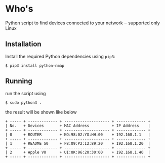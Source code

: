# Who's

Python script to find devices connected to your network ‒ supported only Linux

## Installation

Install the required Python dependencies using ```pip3```:

```
$ pip3 install python-nmap
```

## Running

run the script using

```
$ sudo python3 .
```

the result will be shown like below

```
+ ----- + ------------- + -------------------- + ------------- +
| No.   + Devices       + MAC Address          + IP Address    |
+ ----- + ------------- + -------------------- + ------------- +
| 0     + ROUTER        + KO:98:02:YO:HH:00    + 192.168.1.1   |
+ ----- + ------------- + -------------------- + ------------- +
| 1     + README S0     + F8:O9:P2:I2:89:20    + 192.168.1.20  |
+ ----- + ------------- + -------------------- + ------------- +
| 2     + Apple V0      + UI:OK:96:20:30:00    + 192.168.1.40  |
+ ----- + ------------- + -------------------- + ------------- +
```